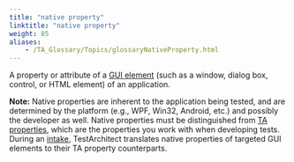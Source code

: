```yaml
--- 
title: "native property"
linktitle: "native property"
weight: 85
aliases: 
    - /TA_Glossary/Topics/glossaryNativeProperty.html
---
```


A property or attribute of a [GUI element](glossaryGUIElement.html) \(such as a window, dialog box, control, or HTML element\) of an application.

**Note:** Native properties are inherent to the application being tested, and are determined by the platform \(e.g., WPF, Win32, Android, etc.\) and possibly the developer as well. Native properties must be distinguished from [TA properties](glossaryTAProperty.html), which are the properties you work with when developing tests. During an [intake](glossaryIntake.html), TestArchitect translates native properties of targeted GUI elements to their TA property counterparts.

